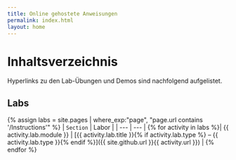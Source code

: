 ```yaml
---
title: Online gehostete Anweisungen
permalink: index.html
layout: home
---
```


# <a name="content-directory"></a>Inhaltsverzeichnis

Hyperlinks zu den Lab-Übungen und Demos sind nachfolgend aufgelistet.

## <a name="labs"></a>Labs

{% assign labs = site.pages | where_exp:"page", "page.url contains '/Instructions'" %}
| `Section` | Labor |
| --- | --- | 
{% for activity in labs  %}| {{ activity.lab.module }} | [{{ activity.lab.title }}{% if activity.lab.type %} – {{ activity.lab.type }}{% endif %}]({{ site.github.url }}{{ activity.url }}) |
{% endfor %}
